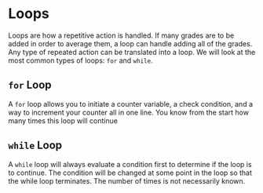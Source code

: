# Loops
Loops are how a repetitive action is handled.  If many grades are to be added in order to average them, a loop can handle adding all of the grades. Any type of repeated action can be translated into a loop.  We will look at the most common types of loops: `for` and `while`.

## `for` Loop
A `for` loop allows you to initiate a counter variable, a check condition, and a way to increment your counter all in one line. You know from the start how many times this loop will continue

## `while` Loop
A `while` loop will always evaluate a condition first to determine if the loop is to continue.  The condition will be changed at some point in the loop so that the while loop terminates. The number of times is not necessarily known. 
